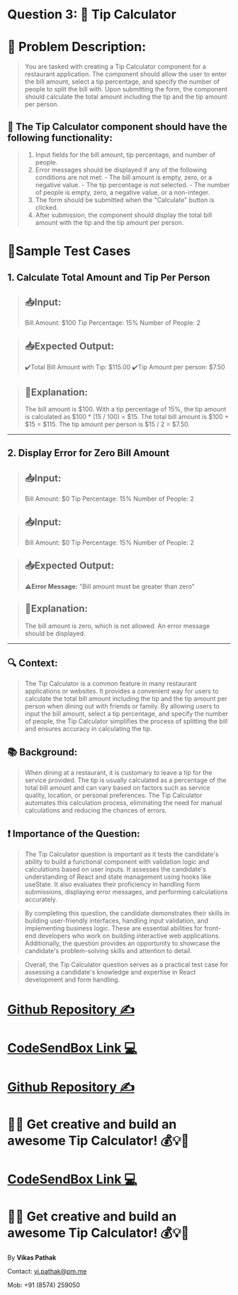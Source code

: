 
# Question 3: 🧮 Tip Calculator

# 📝 Problem Description:

>You are tasked with creating a Tip Calculator component for a restaurant application. The component should allow the user to enter the bill amount, select a tip percentage, and specify the number of people to split the bill with. Upon submitting the form, the component should calculate the total amount including the tip and the tip amount per person.

## 🔧 The Tip Calculator component should have the following functionality:

>1. Input fields for the bill amount, tip percentage, and number of people.
>2. Error messages should be displayed if any of the following conditions are not met:
	- The bill amount is empty, zero, or a negative value.
	- The tip percentage is not selected.
	- The number of people is empty, zero, a negative value, or a non-integer.
>3. The form should be submitted when the "Calculate" button is clicked.
>4. After submission, the component should display the total bill amount with the tip and the tip amount per person.


# 🎯Sample Test Cases

## 1. Calculate Total Amount and Tip Per Person
>## 📥Input:
>Bill Amount: $100
>Tip Percentage: 15%
>Number of People: 2


>## 📥Expected Output:
>✔️Total Bill Amount with Tip: $115.00
>✔️Tip Amount per person: $7.50

>## 🧿Explanation:
>The bill amount is $100. With a tip percentage of 15%, the tip amount is calculated as $100 * (15 / 100) = $15. The total bill amount is $100 + $15 = $115. The tip amount per person is $15 / 2 = $7.50.
---
## 2. Display Error for Zero Bill Amount

>## 📥Input:
>Bill Amount: $0
>Tip Percentage: 15%
>Number of People: 2

>## 📥Input:
>Bill Amount: $0
>Tip Percentage: 15%
>Number of People: 2

>## 📥Expected Output:
> **⚠️Error Message:** "Bill amount must be greater than zero"

>## 🧿Explanation:
> The bill amount is zero, which is not allowed. An error message should be displayed.

---

## 🔍 Context:
> The Tip Calculator is a common feature in many restaurant applications or websites. It provides a convenient way for users to calculate the total bill amount including the tip and the tip amount per person when dining out with friends or family. By allowing users to input the bill amount, select a tip percentage, and specify the number of people, the Tip Calculator simplifies the process of splitting the bill and ensures accuracy in calculating the tip.

## 📚 Background:
> When dining at a restaurant, it is customary to leave a tip for the service provided. The tip is usually calculated as a percentage of the total bill amount and can vary based on factors such as service quality, location, or personal preferences. The Tip Calculator automates this calculation process, eliminating the need for manual calculations and reducing the chances of errors.

## ❗️ Importance of the Question:
> The Tip Calculator question is important as it tests the candidate's ability to build a functional component with validation logic and calculations based on user inputs. It assesses the candidate's understanding of React and state management using hooks like useState. It also evaluates their proficiency in handling form submissions, displaying error messages, and performing calculations accurately.

>By completing this question, the candidate demonstrates their skills in building user-friendly interfaces, handling input validation, and implementing business logic. These are essential abilities for front-end developers who work on building interactive web applications. Additionally, the question provides an opportunity to showcase the candidate's problem-solving skills and attention to detail.

>Overall, the Tip Calculator question serves as a practical test case for assessing a candidate's knowledge and expertise in React development and form handling.
>
# [Github Repository ✍️](https://github.com/Vikas-Pathak-123/LeetCodeTipCalculator)

# [CodeSendBox Link 💻](https://codesandbox.io/s/leetcodetipcalculator-k6u3cl)


# [Github Repository ✍️](https://github.com/Vikas-Pathak-123/LeetCodeTipCalculator)
# 🚀🔥 Get creative and build an awesome Tip Calculator! 💰💡💯

# [CodeSendBox Link 💻](https://codesandbox.io/s/leetcodetipcalculator-k6u3cl)


# 🚀🔥 Get creative and build an awesome Tip Calculator! 💰💡💯

By  **Vikas Pathak**

Contact:  vi.pathak@pm.me

Mob: +91 (8574) 259050


